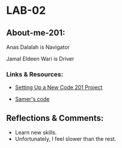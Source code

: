 # LAB-02

## About-me-201:


Anas Dalalah is Navigator

Jamal Eldeen Wari is  Driver

### Links & Resources:

* [Setting Up a New Code 201 Project](https://codefellows.github.io/code-201-guide/curriculum/class-02/project_setup)

* [Samer's code](https://github.com/LTUC/amman-201d26/tree/main/class-02)

## Reflections & Comments:

* Learn new skills.
* Unfortunately, I feel slower than the rest.





